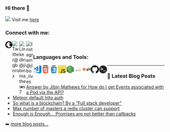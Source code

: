 ### Hi there 👋

<img src="https://www.jibinmathews.in/img/banner/home-right.png" height="200px"/>
Visit me <a href="https://www.jibinmathews.in" target="_blank">here</a>

### Connect with me:

[<img align="left" alt="https://jibinmathews.in" width="22px" src="https://raw.githubusercontent.com/iconic/open-iconic/master/svg/globe.svg" />](https://www.jibinmathews.in)
[<img align="left" alt="Twitter@gbnrox" width="22px" src="https://cdn.jsdelivr.net/npm/simple-icons@v3/icons/twitter.svg" />](https://twitter.com/gbnrox)
[<img align="left" alt="LinkedIn@jibinmathews7" width="22px" src="https://cdn.jsdelivr.net/npm/simple-icons@v3/icons/linkedin.svg" />](https://www.linkedin.com/in/jibinmathews7/)
[<img align="left" alt="Instagram@jibo_lives" width="22px" src="https://cdn.jsdelivr.net/npm/simple-icons@v3/icons/instagram.svg" />](https://www.instagram.com/jibo_lives/)

<br />

### Languages and Tools:

<img align="left" alt="Visual Studio Code" width="26px" src="https://raw.githubusercontent.com/github/explore/80688e429a7d4ef2fca1e82350fe8e3517d3494d/topics/visual-studio-code/visual-studio-code.png" />
<img align="left" alt="HTML5" width="26px" src="https://raw.githubusercontent.com/github/explore/80688e429a7d4ef2fca1e82350fe8e3517d3494d/topics/html/html.png" />
<img align="left" alt="CSS3" width="26px" src="https://raw.githubusercontent.com/github/explore/80688e429a7d4ef2fca1e82350fe8e3517d3494d/topics/css/css.png" />
<img align="left" alt="JavaScript" width="26px" src="https://raw.githubusercontent.com/github/explore/80688e429a7d4ef2fca1e82350fe8e3517d3494d/topics/javascript/javascript.png" />
<img align="left" alt="Node.js" width="26px" src="https://raw.githubusercontent.com/github/explore/80688e429a7d4ef2fca1e82350fe8e3517d3494d/topics/nodejs/nodejs.png" />
<img align="left" alt="MySQL" width="26px" src="https://raw.githubusercontent.com/github/explore/80688e429a7d4ef2fca1e82350fe8e3517d3494d/topics/mysql/mysql.png" />
<img align="left" alt="Git" width="26px" src="https://raw.githubusercontent.com/github/explore/80688e429a7d4ef2fca1e82350fe8e3517d3494d/topics/git/git.png" />
<img align="left" alt="GitHub" width="26px" src="https://raw.githubusercontent.com/github/explore/78df643247d429f6cc873026c0622819ad797942/topics/github/github.png" />
<img align="left" alt="Terminal" width="26px" src="https://raw.githubusercontent.com/github/explore/80688e429a7d4ef2fca1e82350fe8e3517d3494d/topics/terminal/terminal.png" />

---

### 📕 Latest Blog Posts

<!-- BLOG-POST-LIST:START -->
- [Answer by Jibin Mathews for How do I get Events associated with a Pod via the API?](https://stackoverflow.com/questions/32894599/how-do-i-get-events-associated-with-a-pod-via-the-api/53428793#53428793)
- [Meteor default http auth](https://stackoverflow.com/questions/51330866/meteor-default-http-auth)
- [So what is a blockchain? By a “Full stack developer”](https://medium.com/coinmonks/so-what-is-a-blockchain-by-a-full-stack-developer-416a2ea3428f?source=rss-501de393fe67------2)
- [Max number of masters a redis cluster can support](https://stackoverflow.com/questions/50259809/max-number-of-masters-a-redis-cluster-can-support)
- [Enough is Enough… Promises are not better than callbacks](https://thebittheories.com/enough-is-enough-promises-are-not-better-than-callbacks-f1b7bb815f86?source=rss-501de393fe67------2)
<!-- BLOG-POST-LIST:END -->

➡️ [more blog posts...](https://medium.com/@jibinmathews7)
